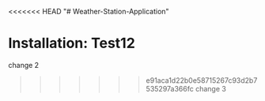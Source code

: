 <<<<<<< HEAD
"# Weather-Station-Application" 

Installation:
Test12
=======
change 2
>>>>>>> e91aca1d22b0e58715267c93d2b7535297a366fc
 change 3